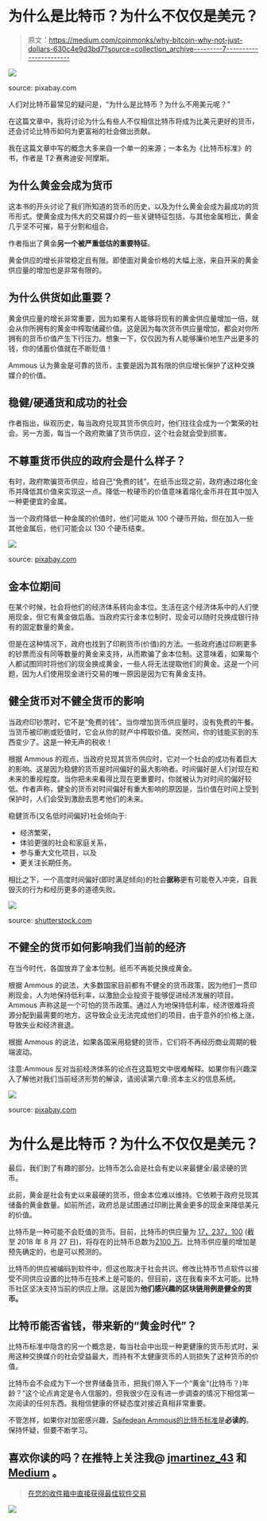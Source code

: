 # 为什么是比特币？为什么不仅仅是美元？

> 原文：<https://medium.com/coinmonks/why-bitcoin-why-not-just-dollars-630c4e9d3bd7?source=collection_archive---------7----------------------->

![](img/bc128dd63774861cd2a2786578cf77a1.png)

source: pixabay.com

人们对比特币最常见的疑问是，“为什么是比特币？为什么不用美元呢？”

在这篇文章中，我将讨论为什么有些人不仅相信比特币将成为比美元更好的货币，还会讨论比特币如何为更富裕的社会做出贡献。

我在这篇文章中写的概念大多来自一个单一的来源；一本名为《比特币标准》的书，作者是 T2·赛弗迪安·阿摩斯。

## **为什么黄金会成为货币**

这本书的开头讨论了我们所知道的货币的历史，以及为什么黄金会成为最成功的货币形式。使黄金成为伟大的交易媒介的一些关键特征包括，与其他金属相比，黄金几乎坚不可摧，易于分割和组合。

作者指出了黄金**另一个被严重低估的重要特征**。

黄金供应的增长非常稳定且有限。即使面对黄金价格的大幅上涨，来自开采的黄金供应量的增加也是非常有限的。

## **为什么供货如此重要？**

黄金供应量的增长非常重要，因为如果有人能够将现有的黄金供应量增加一倍，就会从你所拥有的黄金中榨取储藏价值。这是因为每次货币供应量增加，都会对你所拥有的货币价值产生下行压力。想象一下，仅仅因为有人能够廉价地生产出更多的钱，你的储蓄价值就在不断贬值！

Ammous 认为黄金是可靠的货币，主要是因为其有限的供应增长保护了这种交换媒介的价值。

## **稳健/硬通货和成功的社会**

作者指出，纵观历史，每当政府兑现其货币供应时，他们往往会成为一个繁荣的社会。另一方面，每当一个政府欺骗了货币供应，这个社会就会受到损害。

## 不尊重货币供应的政府会是什么样子？

有时，政府欺骗货币供应，给自己“免费的钱”。在纸币出现之前，政府通过熔化金币并降低其价值来实现这一点。降低一枚硬币的价值意味着熔化金币并在其中加入一种更便宜的金属。

当一个政府降低一种金属的价值时，他们可能从 100 个硬币开始，但在加入一些其他金属后，他们可能会以 130 个硬币结束。

![](img/725721e4e09fb9bd49eff114d9dfabd8.png)

source: [pixabay.com](https://pixabay.com/en/gold-bullion-bars-feingold-bank-1013618/)

## **金本位期间**

在某个时候，社会将他们的经济体系转向金本位。生活在这个经济体系中的人们使用现金，但它有黄金做后盾。当政府实行金本位制时，现金可以随时兑换成银行持有的固定数量的黄金。

但是在这种情况下，政府也找到了印刷货币(价值)的方法。一些政府通过印刷更多的钞票而没有同等数量的黄金来支持，从而欺骗了金本位制。这意味着，如果每个人都试图同时将他们的现金换成黄金，一些人将无法提取他们的黄金。这是一个问题，因为人们使用现金进行交易的唯一原因是因为它有黄金支持。

## **健全货币对不健全货币的影响**

当政府印钞票时，它不是“免费的钱”。当你增加货币供应量时，没有免费的午餐。当货币被印刷或贬值时，它会从你的财产中榨取价值。突然间，你的钱能买到的东西变少了。这是一种无声的税收！

根据 Ammous 的观点，当政府兑现其货币供应时，它对一个社会的成功有着巨大的影响。这是因为稳健的货币是时间偏好的最大影响者。时间偏好是人们对现在和未来的重视程度。当你把未来看得比现在更重要时，你就被认为对时间的偏好较低。作者声称，健全的货币对时间偏好有重大影响的原因是，当价值在时间上受到保护时，人们会受到激励去思考他们的未来。

稳健货币(又名低时间偏好)社会倾向于:

*   经济繁荣，
*   体验更强的社会和家庭关系，
*   参与重大文化项目，以及
*   更关注长期任务。

相比之下，一个高度时间偏好(即时满足倾向)的社会**据称**更有可能卷入冲突，自我毁灭的行为和经历更多的道德失败。

![](img/40988ec8df92c7d6d97666fa996ace21.png)

source: [shutterstock.com](https://www.shutterstock.com/image-photo/euro-bills-stamp-mashine-330605327?irgwc=1&utm_medium=Affiliate&utm_campaign=Hans%20Braxmeier%20und%20Simon%20Steinberger%20GbR&utm_source=44814&utm_term=)

## **不健全的货币如何影响我们当前的经济**

在当今时代，各国放弃了金本位制。纸币不再能兑换成黄金。

根据 Ammous 的说法，大多数国家目前都有不健全的货币政策，因为他们一贯印刷现金，人为地保持低利率，以激励企业投资于能够促进经济发展的项目。Ammous 声称这是一个可怕的货币政策。通过人为地保持低利率，经济很难将资源分配到最需要的地方。这导致企业无法完成他们的项目，由于意外的价格上涨，导致失业和经济衰退。

根据 Ammous 的说法，如果各国采用稳健的货币，它们将不再经历商业周期的极端波动。

注意:Ammous 反对当前经济体系的论点在这篇短文中很难解释。如果你有兴趣深入了解他对我们当前经济形势的解读，请阅读第六章:资本主义的信息系统。

![](img/bf64deaca0f6a8853fa5a9598f0c6abb.png)

source: [pixabay.com](https://pixabay.com/en/bitcoin-bitcoin-mining-mining-mine-2714191/)

# **为什么是比特币？为什么不仅仅是美元？**

最后，我们到了有趣的部分。比特币怎么会是社会有史以来最健全/最坚硬的货币。

此前，黄金是社会有史以来最硬的货币，但金本位难以维持。它依赖于政府兑现其储备的黄金数量。如前所述，政府总是试图通过印刷比黄金更多的现金来降低美元的价值。

比特币是一种可能不会贬值的货币。目前，比特币的供应量为 [17，237，100](https://www.blockchain.com/charts/total-bitcoins) (截至 2018 年 8 月 27 日)，将存在的比特币总数为[2100 万](https://en.bitcoin.it/wiki/Controlled_supply)。比特币供应量的增加是预先确定的，也是可以预测的。

比特币的供应被编码到软件中，但这也取决于社会共识。修改比特币节点软件以接受不同供应设置的比特币在技术上是可能的，但目前，这在我看来不太可能。比特币社区坚决支持当前的供应上限。这是因为**他们感兴趣的区块链用例是健全的货币。**

## **比特币能否省钱，带来新的“黄金时代”？**

比特币标准中隐含的另一个概念是，每当社会中出现一种更健康的货币形式时，采用这种交换媒介的社会受益最大，而持有不太健康货币的人则损失了这种货币的价值。

比特币会不会成为下一个世界储备货币，把我们带入下一个“黄金”(比特币？)年龄？”这个论点肯定是令人信服的，但我很少在没有进一步调查的情况下相信第一次阅读的任何东西。我相信健康的怀疑态度对接近真相非常重要。

不管怎样，如果你对加密感兴趣，[Saifedean Ammous](https://www.amazon.com/Bitcoin-Standard-Decentralized-Alternative-Central/dp/1119473861/ref=sr_1_1?ie=UTF8&qid=1535391095&sr=8-1&keywords=the+bitcoin+standard)[的比特币标准](https://twitter.com/saifedean)是**必读的**。保持怀疑，但要不断学习。

## 喜欢你读的吗？在推特上关注我@ [jmartinez_43](https://twitter.com/jmartinez_43) 和 [Medium](/@julianrmartinez43) 。

> [在您的收件箱中直接获得最佳软件交易](https://coincodecap.com/?utm_source=coinmonks)

[![](img/7c0b3dfdcbfea594cc0ae7d4f9bf6fcb.png)](https://coincodecap.com/?utm_source=coinmonks)